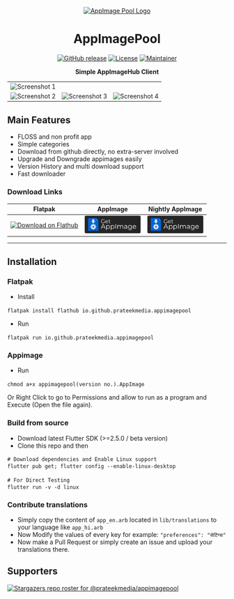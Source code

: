 <p align="center"><a href="#appimagepool"><img src="https://raw.githubusercontent.com/prateekmedia/appimagepool/main/assets/appimagepool.png" height=80px alt="AppImage Pool Logo"/></a></p>
<h1 align="center">AppImagePool</h1>
<p align="center">
<a href="https://github.com/prateekmedia/appimagepool/releases"><img alt="GitHub release" src="https://img.shields.io/github/v/release/prateekmedia/appimagepool?color=blueviolet"/></a> <a href="LICENSE"><img alt="License" src="https://img.shields.io/github/license/prateekmedia/appimagepool?color=blueviolet"/></a> <a href="https://github.com/prateekmedia"><img alt="Maintainer" src="https://img.shields.io/badge/Maintainer-prateekmedia-blueviolet"/></a>
</p>

<p align="center"><b>
Simple AppImageHub Client</b></p>

<table>
    <tr>
        <td colspan='3'>
            <img src="https://raw.githubusercontent.com/prateekmedia/appimagepool/main/assets/screenshot/home.jpg" alt="Screenshot 1"/>
        </td>
    </tr>
    <tr>
        <td>
            <img src="https://raw.githubusercontent.com/prateekmedia/appimagepool/main/assets/screenshot/app.jpg" alt="Screenshot 2"/>
        </td>
        <td>
            <img src="https://raw.githubusercontent.com/prateekmedia/appimagepool/main/assets/screenshot/search.jpg" alt="Screenshot 3"/>
        </td>
        <td>
            <img src="https://raw.githubusercontent.com/prateekmedia/appimagepool/main/assets/screenshot/category.jpg" alt="Screenshot 4"/>
        </td>
    </tr>

</table>

## Main Features

- FLOSS and non profit app
- Simple categories
- Download from github directly, no extra-server involved
- Upgrade and Downgrade appimages easily
- Version History and multi download support
- Fast downloader

### Download Links

| Flatpak | AppImage | Nightly AppImage |
|    -    |    -     |        -         |
| <a href='https://flathub.org/apps/details/io.github.prateekmedia.appimagepool'><img width='130' alt='Download on Flathub' src='https://flathub.org/assets/badges/flathub-badge-en.png'/></a> | <a href='https://github.com/prateekmedia/appimagepool/releases/latest/'><img width='130' alt='Download AppImage' src='https://github.com/srevinsaju/get-appimage/raw/master/static/badges/get-appimage-branding-dark.png'/></a> | <a href='https://github.com/prateekmedia/appimagepool/releases/continuous/'><img width='130' alt='Download AppImage' src='https://github.com/srevinsaju/get-appimage/raw/master/static/badges/get-appimage-branding-dark.png'/></a> |

---
## Installation

### Flatpak

- Install

```flatpak install flathub io.github.prateekmedia.appimagepool```

- Run

```flatpak run io.github.prateekmedia.appimagepool```

### Appimage

- Run

```chmod a+x appimagepool(version no.).AppImage```

Or Right Click to go to Permissions and allow to run as a program and Execute (Open the file again).

### Build from source

- Download latest Flutter SDK (>=2.5.0 / beta version)
- Clone this repo and then

```
# Download dependencies and Enable Linux support
flutter pub get; flutter config --enable-linux-desktop

# For Direct Testing
flutter run -v -d linux
```

### Contribute translations

- Simply copy the content of `app_en.arb` located in `lib/translations` to your language like `app_hi.arb`
- Now Modify the values of every key for example:
`"preferences": "सेटिंग्स"`
- Now make a Pull Request or simply create an issue and upload your translations there.

## Supporters

[![Stargazers repo roster for @prateekmedia/appimagepool](https://reporoster.com/stars/prateekmedia/appimagepool)](https://github.com/prateekmedia/appimagepool/stargazers)

